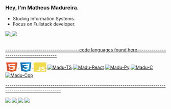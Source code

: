 ### Hey, I'm Matheus Madureira.


- Studing Information Systems.
- Focus on Fullstack developer.

<div>
  <a href="https://github.com/MMadureira">
  <img height="180em" src="https://github-readme-stats.vercel.app/api?username=MMadureira&show_icons=true&theme=midnight-purple&include_all_commits=true&count_private=true"/>
  <img height="180em" src="https://github-readme-stats.vercel.app/api/top-langs/?username=MMadureira&layout=compact&langs_count=7&theme=midnight-purple"/>
</div>
  

  
<div style="display: inline_block"><br>
  <p>------------------------------------code languages found here---------------------------------------</p>
  <img align="center" alt="Madu-HTML" height="30" width="40" src="https://raw.githubusercontent.com/devicons/devicon/master/icons/html5/html5-original.svg">
  <img align="center" alt="Madu-CSS" height="30" width="40" src="https://raw.githubusercontent.com/devicons/devicon/master/icons/css3/css3-original.svg">
  <img align="center" alt="Madu-Js" height="30" width="40" src="https://raw.githubusercontent.com/devicons/devicon/master/icons/javascript/javascript-plain.svg">
  <img align="center" alt="Madu-TS" height="30" widith="40" src="https://cdn.jsdelivr.net/gh/devicons/devicon/icons/typescript/typescript-original.svg" />
  <img align="center" alt="Madu-React" height="30" widith="40" src="https://cdn.jsdelivr.net/gh/devicons/devicon/icons/react/react-original-wordmark.svg" />
  <img align="center" alt="Madu-Py" height="30" widith="40" src="https://cdn.jsdelivr.net/gh/devicons/devicon/icons/python/python-original.svg">
  <img align="center" alt="Madu-C" height="30" width="40" src="https://cdn.jsdelivr.net/gh/devicons/devicon/icons/c/c-original.svg">
  <img align="center" alt="Madu-Cpp" height="30" width="40" src="https://cdn.jsdelivr.net/gh/devicons/devicon/icons/cplusplus/cplusplus-original.svg">
  
  

</div>

  <div>
    <p> --------------------------------------------------------------------------------------------------------- </p>
  </div>
  
  
<div> 
  <a href="https://www.linkedin.com/in/matheus-madureira-6a253a199/" target="_blank"><img src="https://img.shields.io/badge/LinkedIn-0077B5?style=for-the-badge&logo=linkedin&logoColor=white" target="_blank"></a>
  <a href="https://www.twitch.tv/theusmadu_" target="_blank"><img src="https://img.shields.io/badge/Twitch-9146FF?style=for-the-badge&logo=twitch&logoColor=white" target="_blank"> </a>
  <a href="https://instagram.com/theusmadu_" target="_blank"><img src="https://img.shields.io/badge/-Instagram-%23E4405F?style=for-the-badge&logo=instagram&logoColor=white" target="_blank"></a>
 <a href = "mailto:matheus_mmadu@hotmail.com" target="_blank"><img src="https://img.shields.io/badge/Microsoft_Outlook-0078D4?style=for-the-badge&logo=microsoft-outlook&logoColor=white" target="_blank"></a>
</div>

